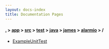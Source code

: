 ```yaml
---
layout: docs-index
title: Documentation Pages
---
```

#### [.](./../../../../../../index) > [app](./../../../../../index) > [src](./../../../../index) > [test](./../../../index) > [java](./../../index) > [james](./../index) > [alarmio](./index) > **/**

- [ExampleUnitTest](ExampleUnitTest)
